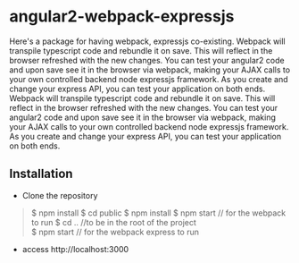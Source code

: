 # angular2-webpack-expressjs

Here's a package for having webpack, expressjs co-existing. Webpack will transpile typescript code and rebundle it on save. This will reflect in the browser refreshed with the new changes. You can test your angular2 code and upon save see it in the browser via webpack, making your AJAX calls to your own controlled backend node expressjs framework. 
As you create and change your express API, you can test your application on both ends. Webpack will transpile typescript code and rebundle it on save. This will reflect in the browser refreshed with the new changes. You can test your angular2 code and upon save see it in the browser via webpack, making your AJAX calls to your own controlled backend node expressjs framework. As you create and change your express API, you can test your application on both ends. 

## Installation

  - Clone the repository

> \$ npm install 
> \$ cd public 
> \$ npm install
> \$ npm start       // for the webpack to run 
> \$ cd ..               //to be in the root of the project    
> \$ npm start      // for the webpack express to run

  - access http://localhost:3000